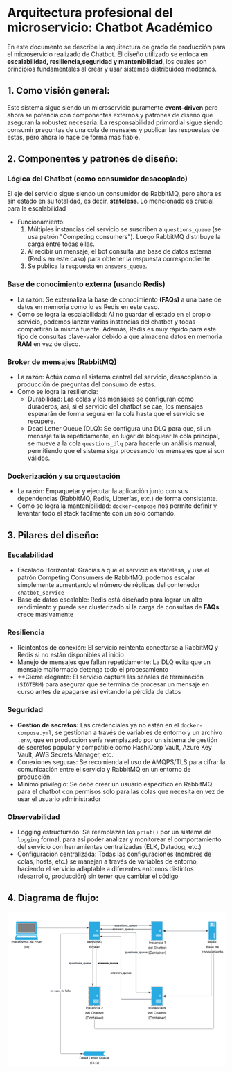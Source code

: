 # Arquitectura profesional del microservicio: Chatbot Académico

En este documento se describe la arquitectura de grado de producción para el microservicio realizado de Chatbot. El diseño utilizado se enfoca en **escalabilidad, resiliencia,seguridad y mantenibilidad**, los cuales son principios fundamentales al crear y usar sistemas distribuidos modernos.

## 1. Como visión general:

Este sistema sigue siendo un microservicio puramente **event-driven** pero ahora se potencia con componentes externos y patrones de diseño que aseguran la robustez necesaria. La responsabilidad primordial sigue siendo consumir preguntas de una cola de mensajes y publicar las respuestas de estas, pero ahora lo hace de forma más fiable.

## 2. Componentes y patrones de diseño:

### Lógica del Chatbot (como consumidor desacoplado)

El eje del servicio sigue siendo un consumidor de RabbitMQ, pero ahora es sin estado en su totalidad, es decir, **stateless**. Lo mencionado es crucial para la escalabilidad

-   Funcionamiento:
    1.  Múltiples instancias del servicio se suscriben a `questions_queue` (se usa patrón "Competing consumers"). Luego RabbitMQ distribuye la carga entre todas ellas.
    2.  Al recibir un mensaje, el bot consulta una base de datos externa (Redis en este caso) para obtener la respuesta correspondiente.
    3.  Se publica la respuesta en `answers_queue`.

### Base de conocimiento externa (usando Redis)

-   La razón: Se externaliza la base de conocimiento **(FAQs)** a una base de datos en memoria como lo es Redis en este caso.
-   Como se logra la escalabilidad: Al no guardar el estado en el propio servicio, podemos lanzar varias instancias del chatbot y todas compartirán la misma fuente. Además, Redis es muy rápido para este tipo de consultas clave-valor debido a que almacena datos en memoria **RAM** en vez de disco.

### Broker de mensajes (RabbitMQ)

-   La razón: Actúa como el sistema central del servicio, desacoplando la producción de preguntas del consumo de estas.
-   Como se logra la resiliencia:
    -   Durabilidad: Las colas y los mensajes se configuran como duraderos, así, si el servicio del chatbot se cae, los mensajes esperarán de forma segura en la cola hasta que el servicio se recupere.
    -   Dead Letter Queue (DLQ): Se configura una DLQ para que, si un mensaje falla repetidamente, en lugar de bloquear la cola principal, se mueve a la cola `questions_dlq` para hacerle un análisis manual, permitiendo que el sistema siga procesando los mensajes que si son válidos.

### Dockerización y su orquestación

-   La razón: Empaquetar y ejecutar la aplicación junto con sus dependencias (RabbitMQ, Redis, Librerías, etc.) de forma consistente.
-   Como se logra la mantenibilidad: `docker-compose` nos permite definir y levantar todo el stack facilmente con un solo comando.

## 3. Pilares del diseño:

### Escalabilidad

-   Escalado Horizontal: Gracias a que el servicio es stateless, y usa el patrón Competing Consumers de RabbitMQ, podemos escalar simplemente aumentando el número de réplicas del contenedor `chatbot_service`
-   Base de datos escalable: Redis está diseñado para lograr un alto rendimiento y puede ser clusterizado  si la carga de consultas de **FAQs** crece masivamente

### Resiliencia

-   Reintentos de conexión: El servicio reintenta conectarse a RabbitMQ y Redis si no están disponibles al inicio
-   Manejo de mensajes que fallan repetidamente: La DLQ evita que un mensaje malformado detenga todo el procesamiento
-   **Cierre elegante: El servicio captura las señales de terminación (`SIGTERM`) para asegurar que se termina de procesar un mensaje en curso antes de apagarse así evitando la pérdida de datos

### Seguridad

-   **Gestión de secretos:** Las credenciales ya no están en el `docker-compose.yml`, se gestionan a través de variables de entorno y un archivo `.env`, que en producción sería reemplazado por un sistema de gestión de secretos popular y compatible como HashiCorp Vault, Azure Key Vault, AWS Secrets Manager, etc.
-   Conexiones seguras: Se recomienda el uso de AMQPS/TLS para cifrar la comunicación entre el servicio y RabbitMQ en un entorno de producción.
-   Mínimo privilegio: Se debe crear un usuario específico en RabbitMQ para el chatbot con permisos solo para las colas que necesita en vez de usar el usuario administrador

### Observabilidad

-   Logging estructurado: Se reemplazan los `print()` por un sistema de `logging` formal, para así poder analizar y monitorear el comportamiento del servicio con herramientas centralizadas (ELK, Datadog, etc.)
-   Configuración centralizada: Todas las configuraciones (nombres de colas, hosts, etc.) se manejan a través de variables de entorno, haciendo el servicio adaptable a diferentes entornos distintos (desarrollo, producción) sin tener que cambiar el código

## 4. Diagrama de flujo:

![Diagrama](diagrama-de-flujo.png)
